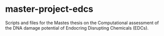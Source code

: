 # master-project-edcs
Scripts and files for the Mastes thesis on the Computational assessment of the DNA damage potential of Endocring Disrupting Chemicals (EDCs).
